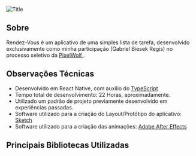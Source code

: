 ![](https://lh3.googleusercontent.com/zvq280HtrqTO5DmYPlyyyFE7g2pWZwDEiT3beTg3oQ2-jFW07-ErwlXdeyaWFFJmAzFZIvIUyKi8 "Title")
## Sobre

Rendez-Vous é um aplicativo de uma simples lista de tarefa, desenvolvido exclusivamente como minha participação (Gabriel Biesek Regis) no processo seletivo da [PixelWolf
](https://pixelwolf.com.br/).

## Observações Técnicas

 - Desenvolvido em React Native, com auxílio do [TypeScript
](https://github.com/Microsoft/TypeScript)
- Tempo total de desenvolvimento: 22 Horas, aproximadamente.
- Utilizado um padrão de projeto previamente desenvolvido em experiências passadas.
- Software utilizado para a criação do Layout/Protótipo do aplicativo: [Sketch
](https://www.sketchapp.com/)
- Software utilizado para a criação das animações: [Adobe After Effects](https://www.adobe.com/br/products/aftereffects.html?gclid=Cj0KCQiAvqDiBRDAARIsADWh5Tfn209rKEWnNzJ54JhKyLN5-GtqaTrEjitppO3ZjEHb-mw7yW78YnUaAu2PEALw_wcB&sdid=KQPPP&mv=search&ef_id=Cj0KCQiAvqDiBRDAARIsADWh5Tfn209rKEWnNzJ54JhKyLN5-GtqaTrEjitppO3ZjEHb-mw7yW78YnUaAu2PEALw_wcB:G:s&s_kwcid=AL!3085!3!301784448717!e!!g!!after%20effects)

## Principais Bibliotecas Utilizadas
